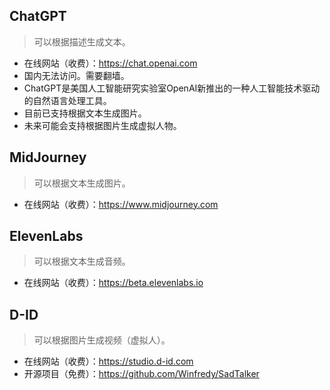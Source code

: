 ## ChatGPT
> 可以根据描述生成文本。
* 在线网站（收费）：https://chat.openai.com
* 国内无法访问。需要翻墙。
* ChatGPT是美国人工智能研究实验室OpenAI新推出的一种人工智能技术驱动的自然语言处理工具。
* 目前已支持根据文本生成图片。
* 未来可能会支持根据图片生成虚拟人物。

## MidJourney
> 可以根据文本生成图片。
* 在线网站（收费）：https://www.midjourney.com

## ElevenLabs
> 可以根据文本生成音频。
* 在线网站（收费）：https://beta.elevenlabs.io

## D-ID
> 可以根据图片生成视频（虚拟人）。
* 在线网站（收费）：https://studio.d-id.com
* 开源项目（免费）：https://github.com/Winfredy/SadTalker
